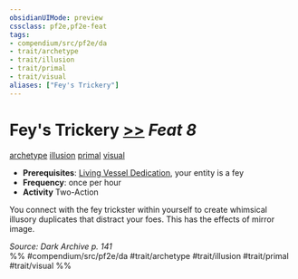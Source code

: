 ```yaml
---
obsidianUIMode: preview
cssclass: pf2e,pf2e-feat
tags:
- compendium/src/pf2e/da
- trait/archetype
- trait/illusion
- trait/primal
- trait/visual
aliases: ["Fey's Trickery"]
---
```

# Fey's Trickery  [>>](rules/core-rulebook/chapter-9-playing-the-game.md#Actions "Two-Action") *Feat 8*  
[archetype](rules/traits/archetype.md "Archetype Feat Trait")  [illusion](rules/traits/illusion.md "Illusion School Trait")  [primal](rules/traits/primal.md "Primal Tradition Trait")  [visual](rules/traits/visual.md "Visual Effect Trait")  

- **Prerequisites**: [Living Vessel Dedication](compendium/feats/living-vessel-dedication-da.md), your entity is a fey
- **Frequency**: once per hour
- **Activity** Two-Action

You connect with the fey trickster within yourself to create whimsical illusory duplicates that distract your foes. This has the effects of mirror image.

*Source: Dark Archive p. 141*  
%% #compendium/src/pf2e/da #trait/archetype #trait/illusion #trait/primal #trait/visual %%
